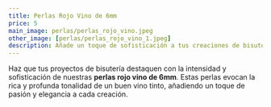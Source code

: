 ```yaml
---
title: Perlas Rojo Vino de 6mm
price: 5
main_image: perlas/perlas_rojo_vino.jpeg
other_image: [perlas/perlas_rojo_vino_1.jpeg]
description: Añade un toque de sofisticación a tus creaciones de bisutería con nuestras perlas azul cielo de 6mm.
---
```


Haz que tus proyectos de bisutería destaquen con la intensidad y sofisticación de nuestras **perlas rojo vino de 6mm**. Estas perlas evocan la rica y profunda tonalidad de un buen vino tinto, añadiendo un toque de pasión y elegancia a cada creación.
